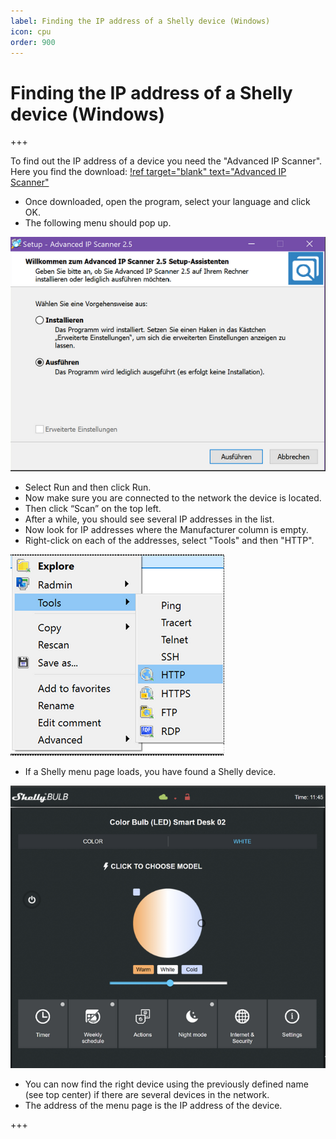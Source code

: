 ```yaml
---
label: Finding the IP address of a Shelly device (Windows)
icon: cpu
order: 900
---
```

# Finding the IP address of a Shelly device (Windows)

+++

To find out the IP address of a device you need the "Advanced IP Scanner".
Here you find the download:
[!ref target="blank" text="Advanced IP Scanner"](https://www.advanced-ip-scanner.com/)

- Once downloaded, open the program, select your language and click OK.
- The following menu should pop up.

![](/images/advanced_ip_scanner-setup.png)

- Select Run and then click Run.
- Now make sure you are connected to the network the device is located.
- Then click “Scan” on the top left.
- After a while, you should see several IP addresses in the list.
- Now look for IP addresses where the Manufacturer column is empty.
- Right-click on each of the addresses, select "Tools" and then "HTTP".

![](/images/advanced_ip_scanner-http.png)

- If a Shelly menu page loads, you have found a Shelly device.

![Here is an example of a Shelly Color Bulb menu page.](/images/advanced_ip_scanner-shelly_page.png)

- You can now find the right device using the previously defined name (see top center) if there are several devices in the network.
- The address of the menu page is the IP address of the device.

+++